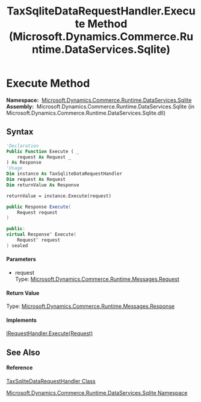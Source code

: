 ﻿---
title: TaxSqliteDataRequestHandler.Execute Method  (Microsoft.Dynamics.Commerce.Runtime.DataServices.Sqlite)
TOCTitle: Execute Method
ms:assetid: M:Microsoft.Dynamics.Commerce.Runtime.DataServices.Sqlite.TaxSqliteDataRequestHandler.Execute(Microsoft.Dynamics.Commerce.Runtime.Messages.Request)
ms:mtpsurl: https://technet.microsoft.com/en-us/library/microsoft.dynamics.commerce.runtime.dataservices.sqlite.taxsqlitedatarequesthandler.execute(v=AX.60)
ms:contentKeyID: 65317231
ms.date: 05/18/2015
mtps_version: v=AX.60
f1_keywords:
- Microsoft.Dynamics.Commerce.Runtime.DataServices.Sqlite.TaxSqliteDataRequestHandler.Execute
dev_langs:
- CSharp
- C++
- VB
---

# Execute Method

**Namespace:**  [Microsoft.Dynamics.Commerce.Runtime.DataServices.Sqlite](microsoft-dynamics-commerce-runtime-dataservices-sqlite-namespace.md)  
**Assembly:**  Microsoft.Dynamics.Commerce.Runtime.DataServices.Sqlite (in Microsoft.Dynamics.Commerce.Runtime.DataServices.Sqlite.dll)

## Syntax

``` vb
'Declaration
Public Function Execute ( _
    request As Request _
) As Response
'Usage
Dim instance As TaxSqliteDataRequestHandler
Dim request As Request
Dim returnValue As Response

returnValue = instance.Execute(request)
```

``` csharp
public Response Execute(
    Request request
)
```

``` c++
public:
virtual Response^ Execute(
    Request^ request
) sealed
```

#### Parameters

  - request  
    Type: [Microsoft.Dynamics.Commerce.Runtime.Messages.Request](request-class-microsoft-dynamics-commerce-runtime-messages.md)  

#### Return Value

Type: [Microsoft.Dynamics.Commerce.Runtime.Messages.Response](response-class-microsoft-dynamics-commerce-runtime-messages.md)  

#### Implements

[IRequestHandler.Execute(Request)](irequesthandler-execute-method-microsoft-dynamics-commerce-runtime-workflow.md)  

## See Also

#### Reference

[TaxSqliteDataRequestHandler Class](taxsqlitedatarequesthandler-class-microsoft-dynamics-commerce-runtime-dataservices-sqlite.md)

[Microsoft.Dynamics.Commerce.Runtime.DataServices.Sqlite Namespace](microsoft-dynamics-commerce-runtime-dataservices-sqlite-namespace.md)

